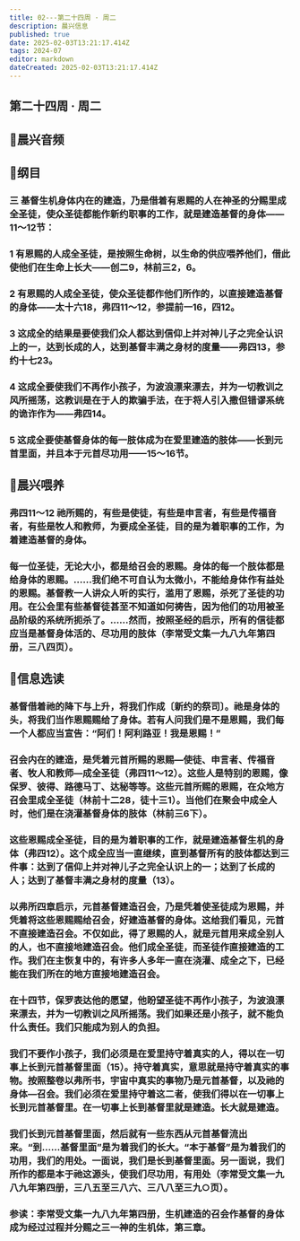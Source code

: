 ```yaml
---
title: 02---第二十四周 · 周二
description: 晨兴信息
published: true
date: 2025-02-03T13:21:17.414Z
tags: 2024-07
editor: markdown
dateCreated: 2025-02-03T13:21:17.414Z
---
```


## 第二十四周 · 周二

## 🎵晨兴音频

## 📖纲目

### 三	基督生机身体内在的建造，乃是借着有恩赐的人在神圣的分赐里成全圣徒，使众圣徒都能作新约职事的工作，就是建造基督的身体——11～12节：

### 1	有恩赐的人成全圣徒，是按照生命树，以生命的供应喂养他们，借此使他们在生命上长大——创二9，林前三2，6。

### 2	有恩赐的人成全圣徒，使众圣徒都作他们所作的，以直接建造基督的身体——太十六18，弗四11～12，参提前一16，四12。

### 3	这成全的结果是要使我们众人都达到信仰上并对神儿子之完全认识上的一，达到长成的人，达到基督丰满之身材的度量——弗四13，参约十七23。

### 4	这成全要使我们不再作小孩子，为波浪漂来漂去，并为一切教训之风所摇荡，这教训是在于人的欺骗手法，在于将人引入撒但错谬系统的诡诈作为——弗四14。

### 5	这成全要使基督身体的每一肢体成为在爱里建造的肢体——长到元首里面，并且本于元首尽功用——15～16节。

## 📖晨兴喂养

### **弗四11～12**    **祂所赐的，有些是使徒，有些是申言者，有些是传福音者，有些是牧人和教师，为要成全圣徒，目的是为着职事的工作，为着建造基督的身体。**

### 每一位圣徒，无论大小，都是给召会的恩赐。身体的每一个肢体都是给身体的恩赐。……我们绝不可自认为太微小，不能给身体作有益处的恩赐。基督教一人讲众人听的实行，滥用了恩赐，杀死了圣徒的功用。在公会里有些基督徒甚至不知道如何祷告，因为他们的功用被圣品阶级的系统所扼杀了。……然而，按照圣经的启示，所有的信徒都应当是基督身体活的、尽功用的肢体（李常受文集一九八九年第四册，三八四页）。

## 📖信息选读

### 基督借着祂的降下与上升，将我们作成〔新约的祭司〕。祂是身体的头，将我们当作恩赐赐给了身体。若有人问我们是不是恩赐，我们每一个人都应当宣告：“阿们！阿利路亚！我是恩赐！”

### 召会内在的建造，是凭着元首所赐的恩赐—使徒、申言者、传福音者、牧人和教师—成全圣徒（弗四11～12）。这些人是特别的恩赐，像保罗、彼得、路德马丁、达秘等等。这些元首所赐的恩赐，在众地方召会里成全圣徒（林前十二28，徒十三1）。当他们在聚会中成全人时，他们是在浇灌基督身体的肢体（林前三6下）。

### 这些恩赐成全圣徒，目的是为着职事的工作，就是建造基督生机的身体（弗四12）。这个成全应当一直继续，直到基督所有的肢体都达到三件事：达到了信仰上并对神儿子之完全认识上的一；达到了长成的人；达到了基督丰满之身材的度量（13）。

### 以弗所四章启示，元首基督建造召会，乃是凭着使圣徒成为恩赐，并凭着将这些恩赐赐给召会，好建造基督的身体。这给我们看见，元首不直接建造召会。不仅如此，得了恩赐的人，就是元首用来成全别人的人，也不直接地建造召会。他们成全圣徒，而圣徒作直接建造的工作。我们在主恢复中的，有许多人多年一直在浇灌、成全之下，已经能在我们所在的地方直接地建造召会。

### 在十四节，保罗表达他的愿望，他盼望圣徒不再作小孩子，为波浪漂来漂去，并为一切教训之风所摇荡。我们如果还是小孩子，就不能负什么责任。我们只能成为别人的负担。

### 我们不要作小孩子，我们必须是在爱里持守着真实的人，得以在一切事上长到元首基督里面（15）。持守着真实，意思就是持守着真实的事物。按照整卷以弗所书，宇宙中真实的事物乃是元首基督，以及祂的身体—召会。我们必须在爱里持守着这二者，使我们得以在一切事上长到元首基督里。在一切事上长到基督里就是建造。长大就是建造。

### 我们长到元首基督里面，然后就有一些东西从元首基督流出来。“到……基督里面”是为着我们的长大。“本于基督”是为着我们的功用，我们的用处。一面说，我们是长到基督里面。另一面说，我们所作的都是本于祂这源头，使我们尽功用，有用处（李常受文集一九八九年第四册，三八五至三八六、三八八至三九○页）。

### 参读：李常受文集一九八九年第四册，生机建造的召会作基督的身体成为经过过程并分赐之三一神的生机体，第三章。

<!-- Google tag (gtag.js) -->

<script async src="https://www.googletagmanager.com/gtag/js?id=G-1P8709Z16T"></script>

<script>


 window.dataLayer = window.dataLayer || [];

 function gtag(){dataLayer.push(arguments);}

 gtag('js', new Date());



 gtag('config', 'G-1P8709Z16T');

</script>